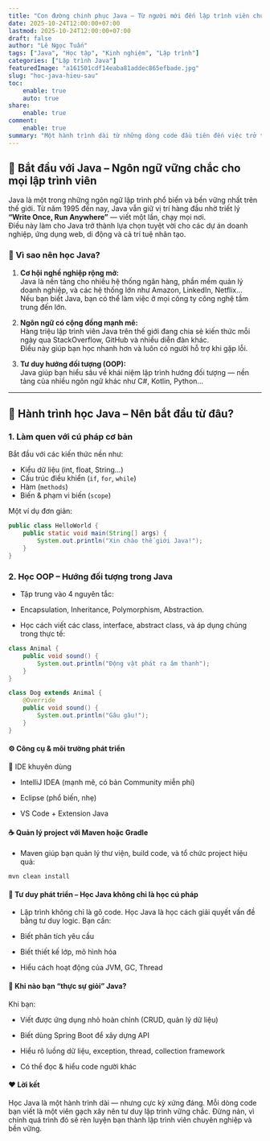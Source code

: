 ```yaml
---
title: "Con đường chinh phục Java – Từ người mới đến lập trình viên chuyên nghiệp"
date: 2025-10-24T12:00:00+07:00
lastmod: 2025-10-24T12:00:00+07:00
draft: false
author: "Lê Ngọc Tuấn"
tags: ["Java", "Học tập", "Kinh nghiệm", "Lập trình"]
categories: ["Lập trình Java"]
featuredImage: "a161501cdf14eaba81addec865efbade.jpg"
slug: "hoc-java-hieu-sau"
toc:
    enable: true
    auto: true
share:
    enable: true
comment:
    enable: true
summary: "Một hành trình dài từ những dòng code đầu tiên đến việc trở thành lập trình viên Java chuyên nghiệp — cùng chia sẻ những bài học, công cụ và tư duy cần thiết."
---
```


## 🌱 Bắt đầu với Java – Ngôn ngữ vững chắc cho mọi lập trình viên

Java là một trong những ngôn ngữ lập trình phổ biến và bền vững nhất trên thế giới. Từ năm 1995 đến nay, Java vẫn giữ vị trí hàng đầu nhờ triết lý **“Write Once, Run Anywhere”** — viết một lần, chạy mọi nơi.  
Điều này làm cho Java trở thành lựa chọn tuyệt vời cho các dự án doanh nghiệp, ứng dụng web, di động và cả trí tuệ nhân tạo.

### 🎯 Vì sao nên học Java?

1. **Cơ hội nghề nghiệp rộng mở:**  
   Java là nền tảng cho nhiều hệ thống ngân hàng, phần mềm quản lý doanh nghiệp, và các hệ thống lớn như Amazon, LinkedIn, Netflix...  
   Nếu bạn biết Java, bạn có thể làm việc ở mọi công ty công nghệ tầm trung đến lớn.

2. **Ngôn ngữ có cộng đồng mạnh mẽ:**  
   Hàng triệu lập trình viên Java trên thế giới đang chia sẻ kiến thức mỗi ngày qua StackOverflow, GitHub và nhiều diễn đàn khác.  
   Điều này giúp bạn học nhanh hơn và luôn có người hỗ trợ khi gặp lỗi.

3. **Tư duy hướng đối tượng (OOP):**  
   Java giúp bạn hiểu sâu về khái niệm lập trình hướng đối tượng — nền tảng của nhiều ngôn ngữ khác như C#, Kotlin, Python...

---

## 🧩 Hành trình học Java – Nên bắt đầu từ đâu?

### 1. Làm quen với cú pháp cơ bản
Bắt đầu với các kiến thức nền như:
- Kiểu dữ liệu (int, float, String…)
- Cấu trúc điều khiển (`if`, `for`, `while`)
- Hàm (`methods`)
- Biến & phạm vi biến (`scope`)

Một ví dụ đơn giản:

```java
public class HelloWorld {
    public static void main(String[] args) {
        System.out.println("Xin chào thế giới Java!");
    }
}
```

### 2. Học OOP – Hướng đối tượng trong Java
- Tập trung vào 4 nguyên tắc:
- Encapsulation, Inheritance, Polymorphism, Abstraction.

- Học cách viết các class, interface, abstract class, và áp dụng chúng trong thực tế:

```java
class Animal {
    public void sound() {
        System.out.println("Động vật phát ra âm thanh");
    }
}

class Dog extends Animal {
    @Override
    public void sound() {
        System.out.println("Gâu gâu!");
    }
}
```
#### ⚙️ Công cụ & môi trường phát triển
🔧 IDE khuyên dùng
- IntelliJ IDEA (mạnh mẽ, có bản Community miễn phí)

- Eclipse (phổ biến, nhẹ)

- VS Code + Extension Java

#### ☕️ Quản lý project với Maven hoặc Gradle
- Maven giúp bạn quản lý thư viện, build code, và tổ chức project hiệu quả:

```nginx
mvn clean install
```
#### 🧠 Tư duy phát triển – Học Java không chỉ là học cú pháp
- Lập trình không chỉ là gõ code. Học Java là học cách giải quyết vấn đề bằng tư duy logic.
Bạn cần:

- Biết phân tích yêu cầu

- Biết thiết kế lớp, mô hình hóa

- Hiểu cách hoạt động của JVM, GC, Thread

#### 🚀 Khi nào bạn “thực sự giỏi” Java?
Khi bạn:

- Viết được ứng dụng nhỏ hoàn chỉnh (CRUD, quản lý dữ liệu)

- Biết dùng Spring Boot để xây dựng API

- Hiểu rõ luồng dữ liệu, exception, thread, collection framework

- Có thể đọc & hiểu code người khác

#### ❤️ Lời kết
Học Java là một hành trình dài — nhưng cực kỳ xứng đáng.
Mỗi dòng code bạn viết là một viên gạch xây nên tư duy lập trình vững chắc.
Đừng nản, vì chính quá trình đó sẽ rèn luyện bạn thành lập trình viên chuyên nghiệp và bền vững.